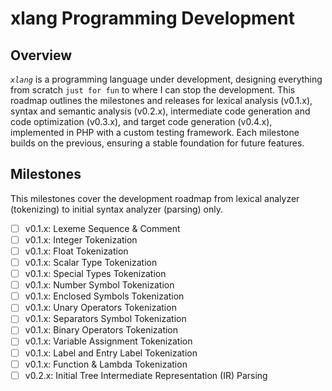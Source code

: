 # xlang Programming Development

## Overview

_`xlang`_ is a programming language under development, designing everything from scratch `just for fun` to where I can stop the development. This roadmap outlines the milestones and releases for lexical analysis (v0.1.x), syntax and semantic analysis (v0.2.x), intermediate code generation and code optimization (v0.3.x), and target code generation (v0.4.x), implemented in PHP with a custom testing framework. Each milestone builds on the previous, ensuring a stable foundation for future features.

## Milestones

This milestones cover the development roadmap from lexical analyzer (tokenizing) to initial syntax analyzer (parsing) only.

- [ ] v0.1.x: Lexeme Sequence & Comment
- [ ] v0.1.x: Integer Tokenization
- [ ] v0.1.x: Float Tokenization
- [ ] v0.1.x: Scalar Type Tokenization
- [ ] v0.1.x: Special Types Tokenization
- [ ] v0.1.x: Number Symbol Tokenization
- [ ] v0.1.x: Enclosed Symbols Tokenization
- [ ] v0.1.x: Unary Operators Tokenization
- [ ] v0.1.x: Separators Symbol Tokenization
- [ ] v0.1.x: Binary Operators Tokenization
- [ ] v0.1.x: Variable Assignment Tokenization
- [ ] v0.1.x: Label and Entry Label Tokenization
- [ ] v0.1.x: Function & Lambda Tokenization
- [ ] v0.2.x: Initial Tree Intermediate Representation (IR) Parsing
